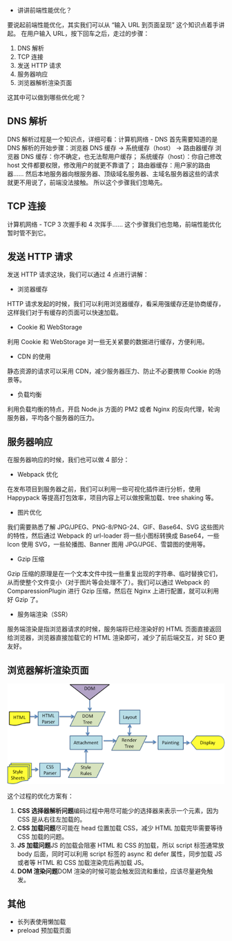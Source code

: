 * 讲讲前端性能优化？

要说起前端性能优化，其实我们可以从 “输入 URL 到页面呈现” 这个知识点着手讲起。
在用户输入 URL，按下回车之后，走过的步骤：

1. DNS 解析
2. TCP 连接
3. 发送 HTTP 请求
4. 服务器响应
5. 浏览器解析渲染页面

这其中可以做到哪些优化呢？

## DNS 解析

DNS 解析过程是一个知识点，详细可看：计算机网络 - DNS
首先需要知道的是 DNS 解析的开始步骤：浏览器 DNS 缓存 -> 系统缓存（host） -> 路由器缓存
浏览器 DNS 缓存：你不确定，也无法帮用户缓存；
系统缓存（host）：你自己修改 host 文件都要权限，修改用户的就更不靠谱了；
路由器缓存：用户家的路由器……
然后本地服务器向根服务器、顶级域名服务器、主域名服务器这些的请求就更不用说了，前端没法接触。
所以这个步骤我们忽略先。

## TCP 连接

计算机网络 - TCP 3 次握手和 4 次挥手……
这个步骤我们也忽略，前端性能优化暂时管不到它。

## 发送 HTTP 请求

发送 HTTP 请求这块，我们可以通过 4 点进行讲解：

* 浏览器缓存

HTTP 请求发起的时候，我们可以利用浏览器缓存，看采用强缓存还是协商缓存，这样我们对于有缓存的页面可以快速加载。

* Cookie 和 WebStorage

利用 Cookie 和 WebStorage 对一些无关紧要的数据进行缓存，方便利用。

* CDN 的使用

静态资源的请求可以采用 CDN，减少服务器压力、防止不必要携带 Cookie 的场景等。

* 负载均衡

利用负载均衡的特点，开启 Node.js 方面的 PM2 或者 Nginx 的反向代理，轮询服务器，平均各个服务器的压力。

## 服务器响应

在服务器响应的时候，我们也可以做 4 部分：

* Webpack 优化

在发布项目到服务器之前，我们可以利用一些可视化插件进行分析，使用 Happypack 等提高打包效率，项目内容上可以做按需加载、tree shaking 等。

* 图片优化

我们需要熟悉了解 JPG/JPEG、PNG-8/PNG-24、GIF、Base64、SVG 这些图片的特性，然后通过 Webpack 的 url-loader 将一些小图标转换成 Base64，一些 Icon 使用 SVG，一些轮播图、Banner 图用 JPG/JPGE、雪碧图的使用等。

* Gzip 压缩

Gzip 压缩的原理是在一个文本文件中找一些重复出现的字符串、临时替换它们，从而使整个文件变小（对于图片等会处理不了）。我们可以通过 Webpack 的 ComparessionPlugin 进行 Gzip 压缩，然后在 Nginx 上进行配置，就可以利用好 Gzip 了。

* 服务端渲染（SSR）

服务端渲染是指浏览器请求的时候，服务端将已经渲染好的 HTML 页面直接返回给浏览器，浏览器直接加载它的 HTML 渲染即可，减少了前后端交互，对 SEO 更友好。

## 浏览器解析渲染页面

![浏览器渲染过程](./img/浏览器渲染过程.png)

这个过程的优化方案有：

1. **CSS 选择器解析问题**编码过程中用尽可能少的选择器来表示一个元素，因为 CSS 是从右往左加载的。
2. **CSS 加载问题**尽可能在 head 位置加载 CSS，减少 HTML 加载完毕需要等待 CSS 加载的问题。
3. **JS 加载问题**JS 的加载会阻塞 HTML 和 CSS 的加载，所以 script 标签通常放 body 后面，同时可以利用 script 标签的 async 和 defer 属性，同步加载 JS 或者等 HTML 和 CSS 加载渲染完后再加载 JS。
4. **DOM 渲染问题**DOM 渲染的时候可能会触发回流和重绘，应该尽量避免触发。

## 其他

+ 长列表使用懒加载
+ preload 预加载页面
